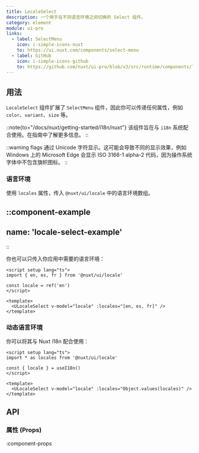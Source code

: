 ```yaml
---
title: LocaleSelect
description: 一个用于在不同语言环境之间切换的 Select 组件。
category: element
module: ui-pro
links:
  - label: SelectMenu
    icon: i-simple-icons-nuxt
    to: https://ui.nuxt.com/components/select-menu
  - label: GitHub
    icon: i-simple-icons-github
    to: https://github.com/nuxt/ui-pro/blob/v3/src/runtime/components/locale/LocaleSelect.vue
---
```


## 用法

`LocaleSelect` 组件扩展了 `SelectMenu` 组件，因此你可以传递任何属性，例如 `color`、`variant`、`size` 等。

::note{to="/docs/nuxt/getting-started/i18n/nuxt"}
该组件旨在与 `i18n` 系统配合使用。在指南中了解更多信息。
::

::warning
flags 通过 Unicode 字符显示。这可能会导致不同的显示效果，例如 Windows 上的 Microsoft Edge 会显示 ISO 3166-1 alpha-2 代码，因为操作系统字体中不包含旗帜图标。
::

### 语言环境

使用 `locales` 属性，传入 `@nuxt/ui/locale` 中的语言环境数组。

::component-example
---
name: 'locale-select-example'
---
::

你也可以只传入你应用中需要的语言环境：

```vue
<script setup lang="ts">
import { en, es, fr } from '@nuxt/ui/locale'

const locale = ref('en')
</script>

<template>
  <ULocaleSelect v-model="locale" :locales="[en, es, fr]" />
</template>
```

### 动态语言环境

你可以将其与 Nuxt i18n 配合使用：

```vue
<script setup lang="ts">
import * as locales from '@nuxt/ui/locale'

const { locale } = useI18n()
</script>

<template>
  <ULocaleSelect v-model="locale" :locales="Object.values(locales)" />
</template>
```

## API

### 属性 (Props)

:component-props


